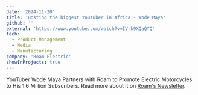 ```yaml
---
date: '2024-11-20'
title: 'Hosting the biggest Youtuber in Africa - Wode Maya'
github: ''
external: 'https://www.youtube.com/watch?v=IVrk9XQaQYQ'
tech:
  - Product Management
  - Media
  - Manufacturing
company: 'Roam Electric'
showInProjects: true
---
```


YouTuber Wode Maya Partners with Roam to Promote Electric Motorcycles to His 1.6 Million Subscribers. Read more about it on [Roam's Newsletter](https://www.roam-electric.com/newsletter-wode-maya).
